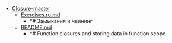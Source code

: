 - <a href = "E:\Node_projects\Node_Way\Education\Timur_Video_JS\ind_1\Closure-master\cat.Closure-master\dir.Closure-master.md">Closure-master</a>
    - <a href = "E:\Node_projects\Node_Way\Education\Timur_Video_JS\ind_1\Closure-master\Exercises.ru.md">Exercises.ru.md</a>
        - *# Замыкания и чеининг
    - <a href = "E:\Node_projects\Node_Way\Education\Timur_Video_JS\ind_1\Closure-master\README.md">README.md</a>
        - *# Function closures and storing data in function scope
